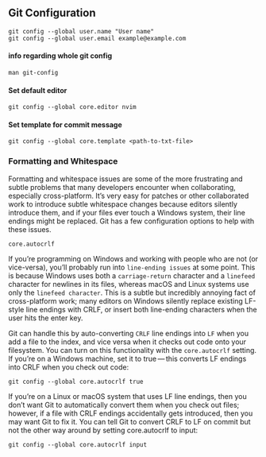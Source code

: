 ## Git Configuration
```
git config --global user.name "User name"
git config --global user.email example@example.com
```
#### info regarding whole git config
```
man git-config
```

#### Set default editor
```
git config --global core.editor nvim
```
#### Set template for commit message
```
git config --global core.template <path-to-txt-file>
```
### Formatting and Whitespace
Formatting and whitespace issues are some of the more frustrating and subtle problems that many developers encounter when collaborating, especially cross-platform. It’s very easy for patches or other collaborated work to introduce subtle whitespace changes because editors silently introduce them, and if your files ever touch a Windows system, their line endings might be replaced. Git has a few configuration options to help with these issues.
```
core.autocrlf
```
If you’re programming on Windows and working with people who are not (or vice-versa), you’ll probably run into `line-ending issues` at some point. This is because Windows uses both a `carriage-return` character and a `linefeed` character for newlines in its files, whereas macOS and Linux systems use only the `linefeed character`. This is a subtle but incredibly annoying fact of cross-platform work; many editors on Windows silently replace existing LF-style line endings with CRLF, or insert both line-ending characters when the user hits the enter key.

Git can handle this by auto-converting `CRLF` line endings into `LF` when you add a file to the index, and vice versa when it checks out code onto your filesystem. You can turn on this functionality with the `core.autocrlf` setting. If you’re on a Windows machine, set it to true — this converts LF endings into CRLF when you check out code:
```
git config --global core.autocrlf true
```
If you’re on a Linux or macOS system that uses LF line endings, then you don’t want Git to automatically convert them when you check out files; however, if a file with CRLF endings accidentally gets introduced, then you may want Git to fix it. You can tell Git to convert CRLF to LF on commit but not the other way around by setting core.autocrlf to input:
```
git config --global core.autocrlf input
```
